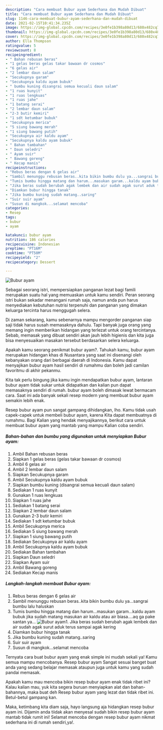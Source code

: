 ```yaml
---
description: "Cara membuat Bubur ayam Sederhana dan Mudah Dibuat"
title: "Cara membuat Bubur ayam Sederhana dan Mudah Dibuat"
slug: 1146-cara-membuat-bubur-ayam-sederhana-dan-mudah-dibuat
date: 2021-02-15T10:41:34.235Z
image: https://img-global.cpcdn.com/recipes/3e0fe1b398a80d13/680x482cq70/bubur-ayam-foto-resep-utama.jpg
thumbnail: https://img-global.cpcdn.com/recipes/3e0fe1b398a80d13/680x482cq70/bubur-ayam-foto-resep-utama.jpg
cover: https://img-global.cpcdn.com/recipes/3e0fe1b398a80d13/680x482cq70/bubur-ayam-foto-resep-utama.jpg
author: Ella Thompson
ratingvalue: 5
reviewcount: 8
recipeingredient:
- " Bahan rebusan beras"
- "1 gelas beras gelas takar bawaan dr cosmos"
- "6 gelas air"
- "2 lembar daun salam"
- "Secukupnya garam"
- "Secukupnya kaldu ayam bubuk"
- " bumbu kuning disangrai semua kecuali daun salam"
- "1 ruas kunyit"
- "1 ruas lengkuas"
- "1 ruas jahe"
- "1 batang serai"
- "2 lembar daun salam"
- "2-3 butir kemiri"
- "1 sdt ketumbar bubuk"
- "Secukupnya merica"
- "5 siung bawang merah"
- "1 siung bawang putih"
- "Secukupnya air kaldu ayam"
- "Secukupnya kaldu ayam bubuk"
- " Bahan tambahan"
- " Daun seledri"
- " Ayam suir"
- " Bawang goreng"
- " Kecap manis"
recipeinstructions:
- "Rebus beras dengan 6 gelas air"
- "Sambil menunggu rebusan beras..kita bikin bumbu dulu ya...sangrai bumbu lalu haluskan"
- "Tumis bumbu hingga matang dan harum...masukan garam...kaldu ayam bubuk jika sudah matang masukan air kaldu atau air biasa....aq ga pake santan ya..."
- "Jika beras sudah berubah agak lembek dan air sudah agak surut aduk terus sampai agak kering"
- "Diamkan bubur hingga tanak"
- "Jika bumbu kuning sudah matang..saring"
- "Suir suir ayam"
- "Susun di mangkok...selamat mencoba"
categories:
- Resep
tags:
- bubur
- ayam

katakunci: bubur ayam 
nutrition: 186 calories
recipecuisine: Indonesian
preptime: "PT16M"
cooktime: "PT50M"
recipeyield: "2"
recipecategory: Dessert

---
```



![Bubur ayam](https://img-global.cpcdn.com/recipes/3e0fe1b398a80d13/680x482cq70/bubur-ayam-foto-resep-utama.jpg)

Sebagai seorang istri, mempersiapkan panganan lezat bagi famili merupakan suatu hal yang memuaskan untuk kamu sendiri. Peran seorang istri bukan sekadar menangani rumah saja, namun anda pun harus menyediakan kebutuhan nutrisi terpenuhi dan panganan yang dimakan keluarga tercinta harus menggugah selera.

Di zaman  sekarang, kamu sebenarnya mampu mengorder panganan siap saji tidak harus susah memasaknya dahulu. Tapi banyak juga orang yang memang ingin memberikan hidangan yang terlezat untuk orang tercintanya. Sebab, memasak yang dibuat sendiri akan jauh lebih higienis dan kita juga bisa menyesuaikan masakan tersebut berdasarkan selera keluarga. 



Apakah kamu seorang penikmat bubur ayam?. Tahukah kamu, bubur ayam merupakan hidangan khas di Nusantara yang saat ini disenangi oleh kebanyakan orang dari berbagai daerah di Indonesia. Kamu dapat menyajikan bubur ayam hasil sendiri di rumahmu dan boleh jadi camilan favoritmu di akhir pekanmu.

Kita tak perlu bingung jika kamu ingin mendapatkan bubur ayam, lantaran bubur ayam tidak sukar untuk didapatkan dan kalian pun dapat memasaknya sendiri di rumah. bubur ayam boleh dimasak lewat bermacam cara. Saat ini ada banyak sekali resep modern yang membuat bubur ayam semakin lebih enak.

Resep bubur ayam pun sangat gampang dihidangkan, lho. Kamu tidak usah capek-capek untuk membeli bubur ayam, karena Kita dapat membuatnya di rumahmu. Bagi Kalian yang hendak menyajikannya, berikut cara untuk membuat bubur ayam yang mantab yang mampu Kalian coba sendiri.

<!--inarticleads1-->

##### Bahan-bahan dan bumbu yang digunakan untuk menyiapkan Bubur ayam:

1. Ambil  Bahan rebusan beras
1. Siapkan 1 gelas beras (gelas takar bawaan dr cosmos)
1. Ambil 6 gelas air
1. Ambil 2 lembar daun salam
1. Siapkan Secukupnya garam
1. Ambil Secukupnya kaldu ayam bubuk
1. Siapkan  bumbu kuning (disangrai semua kecuali daun salam)
1. Sediakan 1 ruas kunyit
1. Gunakan 1 ruas lengkuas
1. Siapkan 1 ruas jahe
1. Sediakan 1 batang serai
1. Siapkan 2 lembar daun salam
1. Gunakan 2-3 butir kemiri
1. Sediakan 1 sdt ketumbar bubuk
1. Ambil Secukupnya merica
1. Sediakan 5 siung bawang merah
1. Siapkan 1 siung bawang putih
1. Sediakan Secukupnya air kaldu ayam
1. Ambil Secukupnya kaldu ayam bubuk
1. Sediakan  Bahan tambahan
1. Siapkan  Daun seledri
1. Siapkan  Ayam suir
1. Ambil  Bawang goreng
1. Sediakan  Kecap manis




<!--inarticleads2-->

##### Langkah-langkah membuat Bubur ayam:

1. Rebus beras dengan 6 gelas air
1. Sambil menunggu rebusan beras..kita bikin bumbu dulu ya...sangrai bumbu lalu haluskan
1. Tumis bumbu hingga matang dan harum...masukan garam...kaldu ayam bubuk jika sudah matang masukan air kaldu atau air biasa....aq ga pake santan ya...
<img src="//assets-global.cpcdn.com/assets/icons/button_play-2c75c40dde080a61004c1f40b05d8f140eaff45d7e9e6481dc71c63d2e7c4909.png" alt="Bubur ayam">1. Jika beras sudah berubah agak lembek dan air sudah agak surut aduk terus sampai agak kering
1. Diamkan bubur hingga tanak
1. Jika bumbu kuning sudah matang..saring
1. Suir suir ayam
1. Susun di mangkok...selamat mencoba




Ternyata cara buat bubur ayam yang enak simple ini mudah sekali ya! Kamu semua mampu mencobanya. Resep bubur ayam Sangat sesuai banget buat anda yang sedang belajar memasak ataupun juga untuk kamu yang sudah pandai memasak.

Apakah kamu mau mencoba bikin resep bubur ayam enak tidak ribet ini? Kalau kalian mau, yuk kita segera buruan menyiapkan alat dan bahan-bahannya, maka buat deh Resep bubur ayam yang lezat dan tidak ribet ini. Betul-betul gampang kan. 

Maka, ketimbang kita diam saja, hayo langsung aja hidangkan resep bubur ayam ini. Dijamin anda tiidak akan menyesal sudah bikin resep bubur ayam mantab tidak rumit ini! Selamat mencoba dengan resep bubur ayam nikmat sederhana ini di rumah sendiri,ya!.

